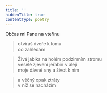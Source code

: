 ```yaml
---
title: ''
hiddenTitle: true
contentType: poetry
---
```


>   

  

>   

  

Občas mi Pane na vteřinu

> otvíráš dveře k tomu  
> co zahlédám

  

> Živá jablka na holém podzimním stromu  
> veselé zjevení jeřabin v aleji  
> moje dávné sny a život k nim

  

> a věčný opak ztráty  
> v níž se nacházím
